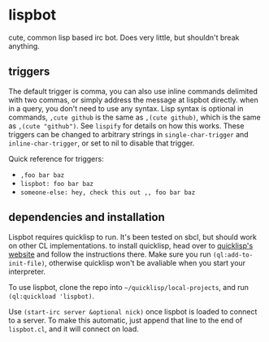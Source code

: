 # lispbot
cute, common lisp based irc bot. Does very little, but shouldn't break anything.

## triggers
The default trigger is comma, you can also use inline commands delimited with two commas,
or simply address the message at lispbot directly. when in a query, you don't need to use any syntax. 
Lisp syntax is optional in commands, `,cute github` is the same as `,(cute github)`, which is the same as 
`,(cute "github")`. See `lispify` for details on how this works. These triggers can be changed to 
arbitrary strings in `single-char-trigger` and `inline-char-trigger`, or set to nil to disable that
trigger.

Quick reference for triggers:
* `,foo bar baz`
* `lispbot: foo bar baz`
* `someone-else: hey, check this out ,, foo bar baz`

## dependencies and installation

Lispbot requires quicklisp to run. It's been tested on sbcl, but should work on other CL implementations.
to install quicklisp, head over to [quicklisp's website](https://www.quicklisp.org/beta/) and follow 
the instructions there. Make sure you run `(ql:add-to-init-file)`, otherwise quicklisp won't be avaliable 
when you start your interpreter.

To use lispbot, clone the repo into `~/quicklisp/local-projects`, and run `(ql:quickload 'lispbot)`.

Use `(start-irc server &optional nick)` once lispbot is loaded to connect to a server. To make this 
automatic, just append that line to the end of `lispbot.cl`, and it will connect on load.
